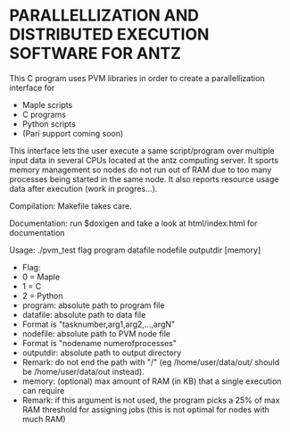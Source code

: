 # PARALLELLIZATION AND DISTRIBUTED EXECUTION SOFTWARE FOR ANTZ

This C program uses PVM libraries in order to create a parallellization interface for
 - Maple scripts
 - C programs
 - Python scripts
 - (Pari support coming soon)

This interface lets the user execute a same script/program over multiple input data in several CPUs located at the antz computing server. It sports memory management so nodes do not run out of RAM due to too many processes being started in the same node. It also reports resource usage data after execution (work in progres...).

Compilation: Makefile takes care.

Documentation: run $doxigen and take a look at html/index.html for documentation

Usage: ./pvm_test flag program datafile nodefile outputdir [memory]
 - Flag:
  - 0 = Maple
  - 1 = C
  - 2 = Python
 - program: absolute path to program file
 - datafile: absolute path to data file
  - Format is "tasknumber,arg1,arg2,...,argN"
 - nodefile: absolute path to PVM node file
  - Format is "nodename numerofprocesses"
 - outputdir: absolute path to output directory
  - Remark: do not end the path with "/" (eg /home/user/data/out/ should be /home/user/data/out instead).
 - memory: (optional) max amount of RAM (in KB) that a single execution can require
  - Remark: if this argument is not used, the program picks a 25% of max RAM threshold for assigning jobs (this is not optimal for nodes with much RAM)
